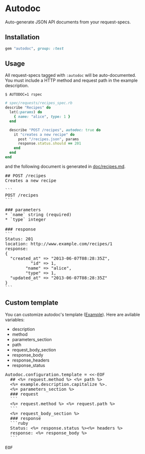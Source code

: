 # Autodoc
Auto-generate JSON API documents from your request-specs.

## Installation
```ruby
gem "autodoc", group: :test
```

## Usage
All request-specs tagged with `:autodoc` will be auto-documented.  
You must include a HTTP method and request path in the example description.

```
$ AUTODOC=1 rspec
```

```ruby
# spec/requests/recipes_spec.rb
describe "Recipes" do
  let(:params) do
    { name: "alice", type: 1 }
  end

  describe "POST /recipes", autodoc: true do
    it "creates a new recipe" do
      post "/recipes.json", params
      response.status.should == 201
    end
  end
end
```

and the following document is generated in [doc/recipes.md](https://github.com/r7kamura/autodoc/blob/master/spec/dummy/doc/recipes.md).

<pre>
## POST /recipes
Creates a new recipe

```
POST /recipes
```

### parameters
* `name` string (required)
* `type` integer

### response
```
Status: 201
location: http://www.example.com/recipes/1
response: 
{
  "created_at" => "2013-06-07T08:28:35Z",
          "id" => 1,
        "name" => "alice",
        "type" => 1,
  "updated_at" => "2013-06-07T08:28:35Z"
}
```
</pre>

## Custom template
You can customize autodoc's template ([Example](https://github.com/r7kamura/autodoc/blob/master/lib/autodoc/configuration.rb#L18-L33)).
Here are avilable variables:

* description
* method
* parameters_section
* path
* request_body_section
* response_body
* response_headers
* response_status

<pre>
Autodoc.configuration.template = &lt;&lt;-EOF
  ## &lt;%= request.method %&gt; &lt;%= path %&gt;
  &lt;%= example.description.capitalize %&gt;.
  &lt;%= parameters_section %&gt;
  ### request
  ```
  &lt;%= request.method %&gt; &lt;%= request.path %&gt;
  ```
  &lt;%= request_body_section %&gt;
  ### response
  ```ruby
  Status: &lt;%= response.status %&gt;&lt;%= headers %&gt;
  response: &lt;%= response_body %&gt;
  ```

EOF
</pre>
